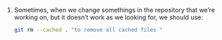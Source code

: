 1. Sometimes, when we change somethings in the repository that we’re working on, but it doesn’t work as we looking for, we should use:

   ```bash
   git rm --cached . "to remove all cached files "
   ```

   